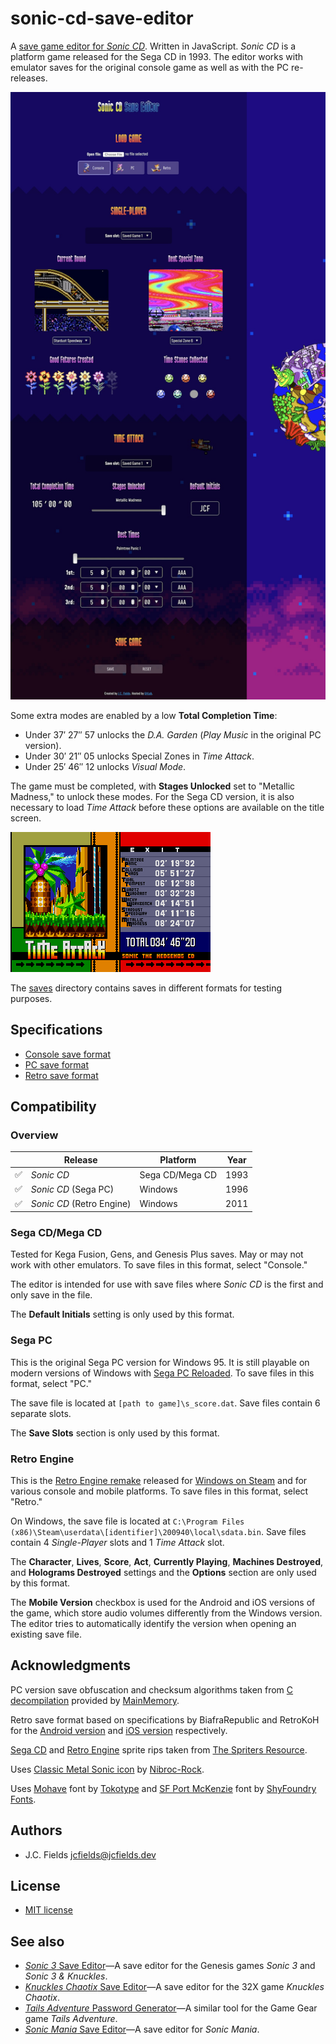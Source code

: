 # sonic-cd-save-editor

A [save game editor for *Sonic CD*](https://jcfieldsdev.github.io/sonic-cd-save-editor/). Written in JavaScript. *Sonic CD* is a platform game released for the Sega CD in 1993. The editor works with emulator saves for the original console game as well as with the PC re-releases.

![Sonic CD Save Editor](screenshot.jpg)

Some extra modes are enabled by a low **Total Completion Time**:

- Under 37&prime; 27&Prime; 57 unlocks the *D.A. Garden* (*Play Music* in the original PC version).
- Under 30&prime; 21&Prime; 05 unlocks Special Zones in *Time Attack*.
- Under 25&prime; 46&Prime; 12 unlocks *Visual Mode*.

The game must be completed, with **Stages Unlocked** set to "Metallic Madness," to unlock these modes. For the Sega CD version, it is also necessary to load *Time Attack* before these options are available on the title screen.

![Sonic CD time attack](timeattack.png)

The [saves](https://github.com/jcfieldsdev/sonic-cd-save-editor/tree/master/saves) directory contains saves in different formats for testing purposes.

## Specifications

- [Console save format](https://github.com/jcfieldsdev/sonic-cd-save-editor/-/blob/master/CD%20save%20format.md)
- [PC save format](https://github.com/jcfieldsdev/sonic-cd-save-editor/-/blob/master/PC%20save%20format.md)
- [Retro save format](https://github.com/jcfieldsdev/sonic-cd-save-editor/-/blob/master/Retro%20save%20format.md)

## Compatibility

### Overview

| | Release | Platform | Year |
| -- | -- | -- | -- |
| ✅ | *Sonic CD* | Sega CD/Mega CD | 1993 |
| ✅ | *Sonic CD* (Sega PC) | Windows | 1996 |
| ✅ | *Sonic CD* (Retro Engine) | Windows | 2011 |

### Sega CD/Mega CD

Tested for Kega Fusion, Gens, and Genesis Plus saves. May or may not work with other emulators. To save files in this format, select "Console."

The editor is intended for use with save files where *Sonic CD* is the first and only save in the file.

The **Default Initials** setting is only used by this format.

### Sega PC

This is the original Sega PC version for Windows 95. It is still playable on modern versions of Windows with [Sega PC Reloaded](https://www.pcgamingwiki.com/wiki/Sonic_CD_(1996)). To save files in this format, select "PC."

The save file is located at `[path to game]\s_score.dat`. Save files contain 6 separate slots.

The **Save Slots** section is only used by this format.

### Retro Engine

This is the [Retro Engine remake](http://info.sonicretro.org/Sonic_the_Hedgehog_CD_(2011)) released for [Windows on Steam](https://store.steampowered.com/app/200940/Sonic_CD/) and for various console and mobile platforms. To save files in this format, select "Retro."

On Windows, the save file is located at `C:\Program Files (x86)\Steam\userdata\[identifier]\200940\local\sdata.bin`. Save files contain 4 *Single-Player* slots and 1 *Time Attack* slot.

The **Character**, **Lives**, **Score**, **Act**, **Currently Playing**, **Machines Destroyed**, and **Holograms Destroyed** settings and the **Options** section are only used by this format.

The **Mobile Version** checkbox is used for the Android and iOS versions of the game, which store audio volumes differently from the Windows version. The editor tries to automatically identify the version when opening an existing save file.

## Acknowledgments

PC version save obfuscation and checksum algorithms taken from [C decompilation](https://github.com/sonicretro/scdpc_disasm) provided by [MainMemory](http://mm.reimuhakurei.net/).

Retro save format based on specifications by BiafraRepublic and RetroKoH for the [Android version](https://forums.sonicretro.org/index.php?threads/sonic-cd-for-android-save-game-hacking-guide-1-0.27437/) and [iOS version](https://forums.sonicretro.org/index.php?threads/sonic-cd-2011-save-game-hex-editing-guide.29552/) respectively.

[Sega CD](https://www.spriters-resource.com/genesis_32x_scd/sonicthehedgehogcdsegacd/) and [Retro Engine](https://www.spriters-resource.com/pc_computer/soniccd2011/) sprite rips taken from [The Spriters Resource](https://www.spriters-resource.com/).

Uses [Classic Metal Sonic icon](https://www.deviantart.com/nibroc-rock/art/Vector-Icon-Classic-Metal-Sonic-618814272) by [Nibroc-Rock](https://www.deviantart.com/nibroc-rock).

Uses [Mohave](https://github.com/tokotype/Mohave-Typefaces) font by [Tokotype](https://www.tokotypefaces.com/) and [SF Port McKenzie](https://www.shyfoundry.com/fonts/shareware/sfportmcke.html) font by [ShyFoundry Fonts](https://www.shyfoundry.com/).

## Authors

- J.C. Fields <jcfields@jcfields.dev>

## License

- [MIT license](https://opensource.org/licenses/mit-license.php)

## See also

- [*Sonic 3* Save Editor](https://github.com/jcfieldsdev/sonic3-save-editor)—A save editor for the Genesis games *Sonic 3* and *Sonic 3 & Knuckles*.
- [*Knuckles Chaotix* Save Editor](https://github.com/jcfieldsdev/chaotix-save-editor)—A save editor for the 32X game *Knuckles Chaotix*.
- [*Tails Adventure* Password Generator](https://github.com/jcfieldsdev/tailsadv-password-generator)—A similar tool for the Game Gear game *Tails Adventure*.
- [*Sonic Mania* Save Editor](https://github.com/jcfieldsdev/sonic-mania-save-editor)—A save editor for *Sonic Mania*.
